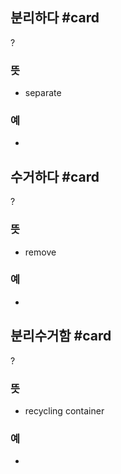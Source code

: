 ## 분리하다 #card
?
### 뜻
- separate
### 예
-
<!--SR:!2024-08-09,3,268-->

## 수거하다 #card
?
### 뜻
- remove
### 예
-
<!--SR:!2024-08-13,1,210-->

## 분리수거함 #card
?
### 뜻
- recycling container
### 예
-

